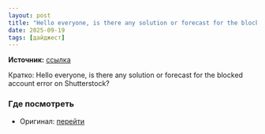 ```yaml
---
layout: post
title: "Hello everyone, is there any solution or forecast for the blocked account error on Shutterstock?"
date: 2025-09-19
tags: [дайджест]
---
```


**Источник:** [ссылка](https://t.me/StockSubmitter/154358)

Кратко: Hello everyone, is there any solution or forecast for the blocked account error on Shutterstock?

### Где посмотреть
- Оригинал: [перейти]({link})
